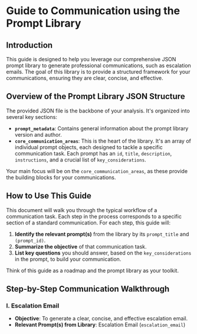 # Guide to Communication using the Prompt Library

## Introduction

This guide is designed to help you leverage our comprehensive JSON prompt library to generate professional communications, such as escalation emails. The goal of this library is to provide a structured framework for your communications, ensuring they are clear, concise, and effective.

## Overview of the Prompt Library JSON Structure

The provided JSON file is the backbone of your analysis. It's organized into several key sections:

* **`prompt_metadata`**: Contains general information about the prompt library version and author.
* **`core_communication_areas`**: This is the heart of the library. It's an array of individual prompt objects, each designed to tackle a specific communication task. Each prompt has an `id`, `title`, `description`, `instructions`, and a crucial list of `key_considerations`.

Your main focus will be on the `core_communication_areas`, as these provide the building blocks for your communications.

## How to Use This Guide

This document will walk you through the typical workflow of a communication task. Each step in the process corresponds to a specific section of a standard communication. For each step, this guide will:

1.  **Identify the relevant prompt(s)** from the library by its `prompt_title` and `(prompt_id)`.
2.  **Summarize the objective** of that communication task.
3.  **List key questions** you should answer, based on the `key_considerations` in the prompt, to build your communication.

Think of this guide as a roadmap and the prompt library as your toolkit.

## Step-by-Step Communication Walkthrough

### I. Escalation Email

* **Objective**: To generate a clear, concise, and effective escalation email.
* **Relevant Prompt(s) from Library**: Escalation Email (`escalation_email`)
